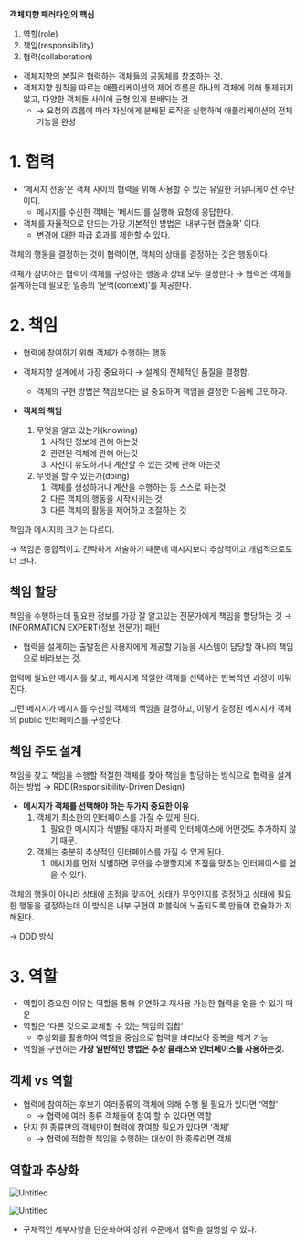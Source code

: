 **객체지향 패러다임의 핵심**

1. 역할(role)
2. 책임(responsibility)
3. 협력(collaboration)

- 객체지향의 본질은 협력하는 객체들의 공동체를 창조하는 것.
- 객체지향 원칙을 따르는 애플리케이션의 제어 흐름은 하나의 객체에 의해 통제되지 않고, 다양한 객체들 사이에 균형 있게 분배되는 것
    - → 요청의 흐름에 따라 자신에게 분배된 로직을 실행하며 애플리케이션의 전체 기능을 완성

# 1. 협력

- ‘메시지 전송’은 객체 사이의 협력을 위해 사용할 수 있는 유일한 커뮤니케이션 수단이다.
    - 메시지를 수신한 객체는 ‘메서드’를 실행해 요청에 응답한다.
- 객체를 자율적으로 만드는 가장 기본적인 방법은 ‘내부구현 캡슐화’ 이다.
    - 변경에 대한 파급 효과를 제한할 수 있다.

객체의 행동을 결정하는 것이 협력이면, 객체의 상태를 결정하는 것은 행동이다.

객체가 참여하는 협력이 객체를 구성하는 행동과 상태 모두 결정한다 → 협력은 객체를 설계하는데 필요한 일종의 ‘문맥(context)’를 제공한다.

# 2. 책임

- 협력에 참여하기 위해 객체가 수행하는 행동
- 객체지향 설계에서 가장 중요하다 → 설계의 전체적인 품질을 결정함.
    - 객체의 구현 방법은 책임보다는 덜 중요하며 책임을 결정한 다음에 고민하자.

- **객체의 책임**
    1. 무엇을 알고 있는가(knowing)
        1. 사적인 정보에 관해 아는것
        2. 관련된 객체에 관해 아는것
        3. 자신이 유도하거나 계산할 수 있는 것에 관해 아는것
    2. 무엇을 할 수 있는가(doing)
        1. 객체를 생성하거나 계산을 수행하는 등 스스로 하는것
        2. 다른 객체의 행동을 시작시키는 것
        3. 다른 객체의 활동을 제어하고 조절하는 것

책임과 메시지의 크기는 다르다.

→ 책임은 종합적이고 간략하게 서술하기 때문에 메시지보다 추상적이고 개념적으로도 더 크다.

## 책임 할당

책임을 수행하는데 필요한 정보를 가장 잘 알고있는 전문가에게 책임을 할당하는 것 → INFORMATION EXPERT(정보 전문가) 패턴

- 협력을 설계하는 출발점은 사용자에게 제공할 기능을 시스템이 담당할 하나의 책임으로 바라보는 것.

협력에 필요한 메시지를 찾고, 메시지에 적절한 객체를 선택하는 반복적인 과정이 이뤄진다.

그런 메시지가 메시지를 수신할 객체의 책임을 결정하고, 이렇게 결정된 메시지가 객체의 public 인터페이스를 구성한다.

## 책임 주도 설계

책임을 찾고 책임을 수행할 적절한 객체를 찾아 책임을 할당하는 방식으로 협력을 설계하는 방법 → RDD(Responsibility-Driven Design)

- **메시지가 객체를 선택해야 하는 두가지 중요한 이유**
    1. 객체가 최소한의 인터페이스를 가질 수 있게 된다.
        1. 필요한 메시지가 식별될 때까지 퍼블릭 인터페이스에 어떤것도 추가하지 않기 때문.
    2. 객체는 충분히 추상적인 인터페이스를 가질 수 있게 된다.
        1. 메시지를 먼저 식별하면 무엇을 수행할지에 초점을 맞추는 인터페이스를 얻을 수 있다.

객체의 행동이 아니라 상태에 초점을 맞추어, 상태가 무엇인지를 결정하고 상태에 필요한 행동을 결정하는데 이 방식은 내부 구현이 퍼블릭에 노출되도록 만들어 캡슐화가 저해된다.

→ DDD 방식

# 3. 역할

- 역할이 중요한 이유는 역할을 통해 유연하고 재사용 가능한 협력을 얻을 수 있기 때문
- 역할은 ‘다른 것으로 교체할 수 있는 책임의 집합’
    - 추상화를 활용하여 역할을 중심으로 협력을 바라보아 중복을 제거 가능
- 역할을 구현하는 **가장 일반적인 방법은 추상 클래스와 인터페이스를 사용하는것.**

## 객체 vs 역할

- 협력에 참여하는 후보가 여러종류의 객체에 의해 수행 될 필요가 있다면 ‘역할’
    - → 협력에 여러 종류 객체들이 참여 할 수 있다면 역할
- 단지 한 종류만의 객체만이 협력에 참여할 필요가 있다면 ‘객체’
    - → 협력에 적합한 책임을 수행하는 대상이 한 종류라면 객체

## 역할과 추상화

![Untitled](https://prod-files-secure.s3.us-west-2.amazonaws.com/34ea7cb7-d202-4e90-926d-07b7bc241167/7688b354-de99-470c-9581-67b92165bf98/Untitled.png)

![Untitled](https://prod-files-secure.s3.us-west-2.amazonaws.com/34ea7cb7-d202-4e90-926d-07b7bc241167/c9d4c626-55bf-4c18-8d1f-88d3ad09620d/Untitled.png)

- 구체적인 세부사항을 단순화하여 상위 수준에서 협력을 설명할 수 있다.